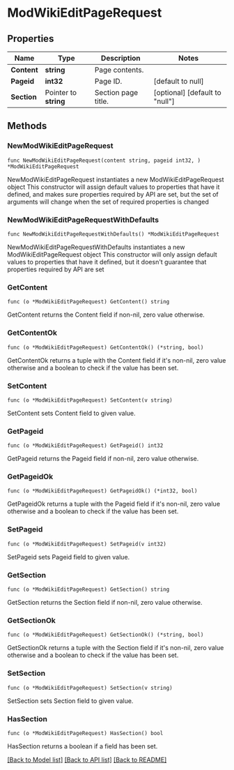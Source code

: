 # ModWikiEditPageRequest

## Properties

Name | Type | Description | Notes
------------ | ------------- | ------------- | -------------
**Content** | **string** | Page contents. | 
**Pageid** | **int32** | Page ID. | [default to null]
**Section** | Pointer to **string** | Section page title. | [optional] [default to "null"]

## Methods

### NewModWikiEditPageRequest

`func NewModWikiEditPageRequest(content string, pageid int32, ) *ModWikiEditPageRequest`

NewModWikiEditPageRequest instantiates a new ModWikiEditPageRequest object
This constructor will assign default values to properties that have it defined,
and makes sure properties required by API are set, but the set of arguments
will change when the set of required properties is changed

### NewModWikiEditPageRequestWithDefaults

`func NewModWikiEditPageRequestWithDefaults() *ModWikiEditPageRequest`

NewModWikiEditPageRequestWithDefaults instantiates a new ModWikiEditPageRequest object
This constructor will only assign default values to properties that have it defined,
but it doesn't guarantee that properties required by API are set

### GetContent

`func (o *ModWikiEditPageRequest) GetContent() string`

GetContent returns the Content field if non-nil, zero value otherwise.

### GetContentOk

`func (o *ModWikiEditPageRequest) GetContentOk() (*string, bool)`

GetContentOk returns a tuple with the Content field if it's non-nil, zero value otherwise
and a boolean to check if the value has been set.

### SetContent

`func (o *ModWikiEditPageRequest) SetContent(v string)`

SetContent sets Content field to given value.


### GetPageid

`func (o *ModWikiEditPageRequest) GetPageid() int32`

GetPageid returns the Pageid field if non-nil, zero value otherwise.

### GetPageidOk

`func (o *ModWikiEditPageRequest) GetPageidOk() (*int32, bool)`

GetPageidOk returns a tuple with the Pageid field if it's non-nil, zero value otherwise
and a boolean to check if the value has been set.

### SetPageid

`func (o *ModWikiEditPageRequest) SetPageid(v int32)`

SetPageid sets Pageid field to given value.


### GetSection

`func (o *ModWikiEditPageRequest) GetSection() string`

GetSection returns the Section field if non-nil, zero value otherwise.

### GetSectionOk

`func (o *ModWikiEditPageRequest) GetSectionOk() (*string, bool)`

GetSectionOk returns a tuple with the Section field if it's non-nil, zero value otherwise
and a boolean to check if the value has been set.

### SetSection

`func (o *ModWikiEditPageRequest) SetSection(v string)`

SetSection sets Section field to given value.

### HasSection

`func (o *ModWikiEditPageRequest) HasSection() bool`

HasSection returns a boolean if a field has been set.


[[Back to Model list]](../README.md#documentation-for-models) [[Back to API list]](../README.md#documentation-for-api-endpoints) [[Back to README]](../README.md)



